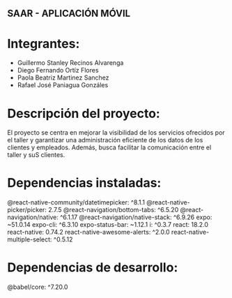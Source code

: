 ## SAAR - APLICACIÓN MÓVIL

# Integrantes:
- Guillermo Stanley Recinos Alvarenga
- Diego Fernando Ortíz Flores
- Paola Beatriz Martinez Sanchez
- Rafael José Paniagua Gonzáles  


# Descripción del proyecto:
El proyecto se centra en mejorar la visibilidad de los servicios ofrecidos por el taller y garantizar una administración eficiente de los datos de los clientes y empleados. Además, busca facilitar la comunicación entre el taller y suS clientes.


# Dependencias instaladas:
@react-native-community/datetimepicker: ^8.1.1
@react-native-picker/picker: 2.7.5
@react-navigation/bottom-tabs: ^6.5.20
@react-navigation/native: ^6.1.17
@react-navigation/native-stack: ^6.9.26
expo: ~51.0.14
expo-cli: ^6.3.10
expo-status-bar: ~1.12.1
i: ^0.3.7
react: 18.2.0
react-native: 0.74.2
react-native-awesome-alerts: ^2.0.0
react-native-multiple-select: ^0.5.12
 

# Dependencias de desarrollo:
@babel/core: ^7.20.0
